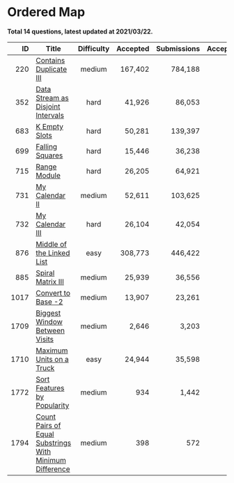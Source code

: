 # Ordered Map

**Total 14 questions, latest updated at 2021/03/22.**

| ID |                                                                     Title                                                                      |Difficulty|Accepted|Submissions|Acceptance|
|---:|------------------------------------------------------------------------------------------------------------------------------------------------|:--------:|-------:|----------:|---------:|
| 220|[Contains Duplicate III](https://leetcode.com/problems/contains-duplicate-iii)                                                                  |  medium  | 167,402|    784,188|       21%|
| 352|[Data Stream as Disjoint Intervals](https://leetcode.com/problems/data-stream-as-disjoint-intervals)                                            |   hard   |  41,926|     86,053|       49%|
| 683|[K Empty Slots](https://leetcode.com/problems/k-empty-slots)                                                                                    |   hard   |  50,281|    139,397|       36%|
| 699|[Falling Squares](https://leetcode.com/problems/falling-squares)                                                                                |   hard   |  15,446|     36,238|       43%|
| 715|[Range Module](https://leetcode.com/problems/range-module)                                                                                      |   hard   |  26,205|     64,921|       40%|
| 731|[My Calendar II](https://leetcode.com/problems/my-calendar-ii)                                                                                  |  medium  |  52,611|    103,625|       51%|
| 732|[My Calendar III](https://leetcode.com/problems/my-calendar-iii)                                                                                |   hard   |  26,104|     42,054|       62%|
| 876|[Middle of the Linked List](https://leetcode.com/problems/middle-of-the-linked-list)                                                            |   easy   | 308,773|    446,422|       69%|
| 885|[Spiral Matrix III](https://leetcode.com/problems/spiral-matrix-iii)                                                                            |  medium  |  25,939|     36,556|       71%|
|1017|[Convert to Base -2](https://leetcode.com/problems/convert-to-base-2)                                                                           |  medium  |  13,907|     23,261|       60%|
|1709|[Biggest Window Between Visits](https://leetcode.com/problems/biggest-window-between-visits)                                                    |  medium  |   2,646|      3,203|       83%|
|1710|[Maximum Units on a Truck](https://leetcode.com/problems/maximum-units-on-a-truck)                                                              |   easy   |  24,944|     35,598|       70%|
|1772|[Sort Features by Popularity](https://leetcode.com/problems/sort-features-by-popularity)                                                        |  medium  |     934|      1,442|       65%|
|1794|[Count Pairs of Equal Substrings With Minimum Difference](https://leetcode.com/problems/count-pairs-of-equal-substrings-with-minimum-difference)|  medium  |     398|        572|       70%|


